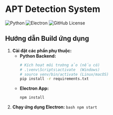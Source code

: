 # APT Detection System

![Python](https://img.shields.io/badge/Python-3.x-blue.svg)
![Electron](https://img.shields.io/badge/Electron-Latest-blueviolet.svg)
![GitHub License](https://img.shields.io/badge/license-MIT-green.svg)

## Hướng dẫn Build ứng dụng

1.  **Cài đặt các phần phụ thuộc:**
    * **Python Backend:**
        ```bash
        # Kích hoạt môi trường ảo (nếu có)
        # .\venv\Scripts\activate  (Windows)
        # source venv/bin/activate (Linux/macOS)
        pip install -r requirements.txt
        ```
    * **Electron App:**
        ```bash
        npm install
        ```
2.  **Chạy ứng dụng Electron:**
        ```bash
        npm start
        ```